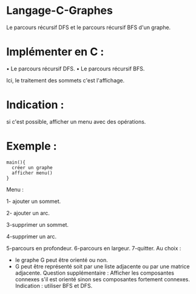 # Langage-C-Graphes
Le parcours récursif DFS et le parcours récursif BFS d'un graphe.

# Implémenter en C :

• Le parcours récursif DFS.
• Le parcours récursif BFS.

Ici, le traitement des sommets c'est l'affichage.

# Indication : 
si c'est possible, afficher un menu avec des opérations.

# Exemple :

    main(){
      créer un graphe
      afficher menu()
    }
    
Menu :

1- ajouter un sommet.

2- ajouter un arc.

3-supprimer un sommet.

4-supprimer un arc.

5-parcours en profondeur.
6-parcours en largeur.
7-quitter.
Au choix :
- le graphe G peut être orienté ou non.
- G peut être représenté soit par une liste adjacente ou par une matrice adjacente.
Question supplémentaire :
Afficher les composantes connexes s'il est orienté sinon ses composantes fortement connexes.
Indication : utiliser BFS et DFS.
